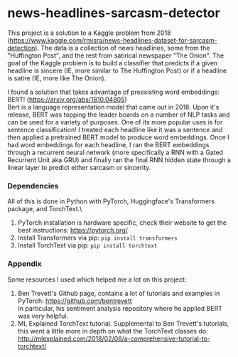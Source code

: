 # news-headlines-sarcasm-detector
This project is a solution to a Kaggle problem from 2018 (https://www.kaggle.com/rmisra/news-headlines-dataset-for-sarcasm-detection). The data is a collection of news headlines, some from the "Huffington Post", and the rest from satirical newspaper "The Onion". The goal of the Kaggle problem is to build a classifier that predicts if a given headline is sincere (IE, more similar to The Huffington Post) or if a headline is satire (IE, more like The Onion).

I found a solution that takes advantage of preexisting word embeddings: BERT! (https://arxiv.org/abs/1810.04805) \
Bert is a language representation model that came out in 2018. Upon it's release, BERT was topping the leader boards on a number of NLP tasks and can be used for a variety of purposes. One of its more popular uses is for sentence classification! I treated each headline like it was a sentence and then applied a pretrained BERT model to produce word embeddings. Once I had word embeddings for each headline, I ran the BERT embeddings through a recurrent neural network (more specifically a RNN with a Gated Recurrent Unit aka GRU) and finally ran the final RNN hidden state through a linear layer to predict either sarcasm or sincerity.

### Dependencies
All of this is done in Python with PyTorch, Huggingface's Transformers package, and TorchText.\
1) PyTorch installation is hardware specific, check their website to get the best instructions: https://pytorch.org/ 
2) Install Transformers via pip: `pip install transformers`
3) Install TorchText via pip: `pip install torchtext`

 
### Appendix
Some resources I used which helped me a lot on this project:
1) Ben Trevett's Github page, contains a lot of tutorials and examples in PyTorch: https://github.com/bentrevett \
 In particular, his sentiment analysis repository where he applied BERT was very helpful. 
2) ML Explained TorchText tutorial. Supplemental  to Ben Trevett's tutorials, this went a little more in depth on what the TorchText classes do: http://mlexplained.com/2018/02/08/a-comprehensive-tutorial-to-torchtext/
